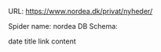 URL: https://www.nordea.dk/privat/nyheder/

Spider name: nordea
DB Schema:

date
title
link
content
